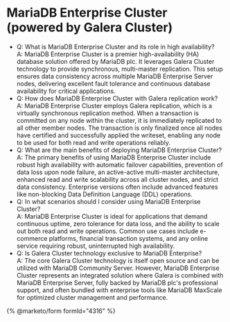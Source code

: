 # MariaDB Enterprise Cluster (powered by Galera Cluster)

* Q: What is MariaDB Enterprise Cluster and its role in high availability?\
  A: MariaDB Enterprise Cluster is a premier high-availability (HA) database solution offered by MariaDB plc. It leverages Galera Cluster technology to provide synchronous, multi-master replication. This setup ensures data consistency across multiple MariaDB Enterprise Server nodes, delivering excellent fault tolerance and continuous database availability for critical applications.
* Q: How does MariaDB Enterprise Cluster with Galera replication work?\
  A: MariaDB Enterprise Cluster employs Galera replication, which is a virtually synchronous replication method. When a transaction is committed on any node within the cluster, it is immediately replicated to all other member nodes. The transaction is only finalized once all nodes have certified and successfully applied the writeset, enabling any node to be used for both read and write operations reliably.
* Q: What are the main benefits of deploying MariaDB Enterprise Cluster?\
  A: The primary benefits of using MariaDB Enterprise Cluster include robust high availability with automatic failover capabilities, prevention of data loss upon node failure, an active-active multi-master architecture, enhanced read and write scalability across all cluster nodes, and strict data consistency. Enterprise versions often include advanced features like non-blocking Data Definition Language (DDL) operations.
* Q: In what scenarios should I consider using MariaDB Enterprise Cluster?\
  A: MariaDB Enterprise Cluster is ideal for applications that demand continuous uptime, zero tolerance for data loss, and the ability to scale out both read and write operations. Common use cases include e-commerce platforms, financial transaction systems, and any online service requiring robust, uninterrupted high availability.
* Q: Is Galera Cluster technology exclusive to MariaDB Enterprise?\
  A: The core Galera Cluster technology is itself open source and can be utilized with MariaDB Community Server. However, MariaDB Enterprise Cluster represents an integrated solution where Galera is combined with MariaDB Enterprise Server, fully backed by MariaDB plc's professional support, and often bundled with enterprise tools like MariaDB MaxScale for optimized cluster management and performance.

{% @marketo/form formId="4316" %}
